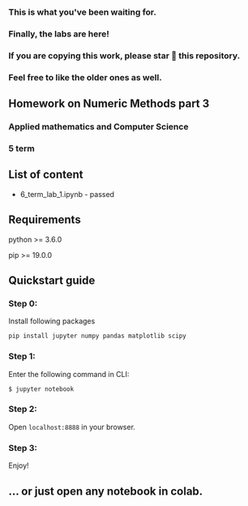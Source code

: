 ### This is what you've been waiting for. 
### Finally, the labs are here!
### If you are copying this work, please star 🌟 this repository. 
### Feel free to like the older ones as well.

## Homework on Numeric Methods part 3
### Applied mathematics and Computer Science
### 5 term

## List of content
* 6_term_lab_1.ipynb - passed

## Requirements
python >= 3.6.0

pip >= 19.0.0

## Quickstart guide

### Step 0: 
Install following packages

```
pip install jupyter numpy pandas matplotlib scipy
```

### Step 1: 
Enter the following command in CLI:
```
$ jupyter notebook
```

### Step 2: 
Open ``` localhost:8888 ``` in your browser.

### Step 3:
Enjoy!

## ... or just open any notebook in colab.
